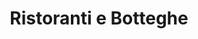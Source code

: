 ---
schema: opendataschema
title: Ristoranti e Botteghe
organization: OpenToscana
notes: Vetrina Toscana è un progetto di promozione di Regione Toscana a cui collaborano anche finanziarimaente il sistema delle Camere di Commercio e la loro Unione regionale. Il progetto propone di integrare tra la scoperta del territorio con sui momenti, musei, biblioteche, siti archeologici, con le produzioni agroalimentari ed enogastronomiche. Nei ristoranti e nelle botteghe di Vetrina Toscana si trovano le produzioni regionali di qualità, provenienti dalla filiera corta trasformati in piatti della tradizione culinaria locale, o scoprendone dei nuovi. Il leitmotiv del progetto è rappresentato dal legame con il territorio, con la stagionalità delle colture, con la straordinaria ricchezza della cucina toscana e dei suoi attuali interpreti. Nei negozi alimentari di Vetrina Toscana i prodotti agroalimentari regionali, sono l’elemento caratterizzante dell'assortimento e la conoscenza della qualità e delle caratteristiche produttive è il vero valore aggiunto della rete. Con il progetto la Regione ed Unioncamere Toscana vogliono contribuire a rivitalizzare un settore economico di piccole imprese che fino ad oggi sono riuscite a mantenere viva la cultura della buona tavola ed hanno rinnovato il contributo toscano al valore della dieta mediterranea patrimonio dell'umanità. Sorgente http://dati.toscana.it/dataset/75d6183f-8b8d-4150-a1f0-f69eb984c238/resource/80020491-6b17-4e1b-94be-bd8d1a41f62a/download/esportazioneadesioni01012016.csv
resources:
  - name: Ristoranti e Botteghe al 2016
    url: 'https://github.com/iltempe/opendataprato/blob/master/botteghe.csv'
    format: csv
category:
  - Economia
  - Ambiente
  - Cibo
maintainer: iltempe
maintainer_email: mtempestini@gmail.com
license: 'https://creativecommons.org/licenses/by/4.0/'
pubdate: 28/04/2016
comments: true
---